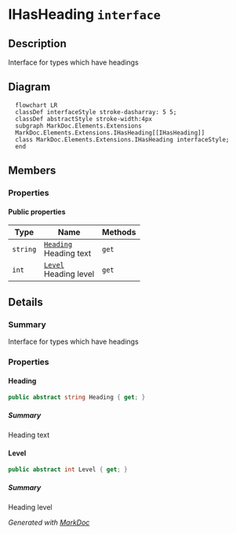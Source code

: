 # IHasHeading `interface`

## Description
Interface for types which have headings

## Diagram
```mermaid
  flowchart LR
  classDef interfaceStyle stroke-dasharray: 5 5;
  classDef abstractStyle stroke-width:4px
  subgraph MarkDoc.Elements.Extensions
  MarkDoc.Elements.Extensions.IHasHeading[[IHasHeading]]
  class MarkDoc.Elements.Extensions.IHasHeading interfaceStyle;
  end
```

## Members
### Properties
#### Public  properties
| Type | Name | Methods |
| --- | --- | --- |
| `string` | [`Heading`](#heading)<br>Heading text | `get` |
| `int` | [`Level`](#level)<br>Heading level | `get` |

## Details
### Summary
Interface for types which have headings

### Properties
#### Heading
```csharp
public abstract string Heading { get; }
```
##### Summary
Heading text

#### Level
```csharp
public abstract int Level { get; }
```
##### Summary
Heading level

*Generated with* [*MarkDoc*](https://github.com/hailstorm75/MarkDoc.Core)

